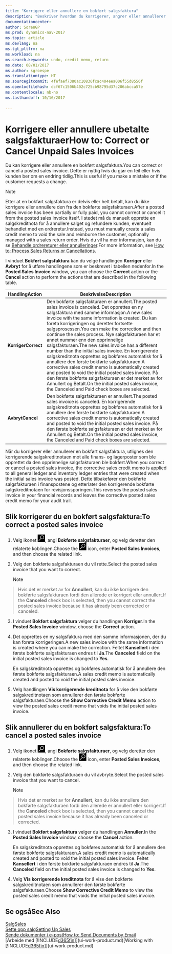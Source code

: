 ```yaml
---
title: "Korrigere eller annullere en bokført salgsfaktura"
description: "Beskriver hvordan du korrigerer, angrer eller annullerer en bokført salgsfaktura og utligner en salgskreditnota."
documentationcenter: 
author: SorenGP
ms.prod: dynamics-nav-2017
ms.topic: article
ms.devlang: na
ms.tgt_pltfrm: na
ms.workload: na
ms.search.keywords: undo, credit memo, return
ms.date: 08/01/2017
ms.author: sgroespe
ms.translationtype: HT
ms.sourcegitcommit: 4fefaef7380ac10836fcac404eea006f55d8556f
ms.openlocfilehash: dcf67c1506b402c725cb98795d37c206abcca57e
ms.contentlocale: nb-no
ms.lasthandoff: 10/16/2017

---
```

# <a name="how-to-correct-or-cancel-unpaid-sales-invoices"></a><span data-ttu-id="e25df-103">Korrigere eller annullere ubetalte salgsfakturaer</span><span class="sxs-lookup"><span data-stu-id="e25df-103">How to: Correct or Cancel Unpaid Sales Invoices</span></span>
<span data-ttu-id="e25df-104">Du kan korrigere eller annullere en bokført salgsfaktura.</span><span class="sxs-lookup"><span data-stu-id="e25df-104">You can correct or cancel a posted sales invoice.</span></span> <span data-ttu-id="e25df-105">Dette er nyttig hvis du gjør en feil eller hvis kunden ber om en endring tidlig.</span><span class="sxs-lookup"><span data-stu-id="e25df-105">This is useful if you make a mistake or if the customer requests a change.</span></span>

> [!NOTE]  
>   <span data-ttu-id="e25df-106">Etter at en bokført salgsfaktura er delvis eller helt betalt, kan du ikke korrigere eller annullere den fra den bokførte salgsfakturaen.</span><span class="sxs-lookup"><span data-stu-id="e25df-106">After a posted sales invoice has been partially or fully paid, you cannot correct or cancel it from the posted sales invoice itself.</span></span> <span data-ttu-id="e25df-107">I stedet må du manuelt opprette en salgskreditnota for å annullere salget og refundere kunden, eventuelt behandlet med en ordreretur.</span><span class="sxs-lookup"><span data-stu-id="e25df-107">Instead, you must manually create a sales credit memo to void the sale and reimburse the customer, optionally managed with a sales return order.</span></span> <span data-ttu-id="e25df-108">Hvis du vil ha mer informasjon, kan du se [Behandle ordrereturer eller annulleringer](sales-how-process-sales-returns-cancellations.md).</span><span class="sxs-lookup"><span data-stu-id="e25df-108">For more information, see [How to: Process Sales Returns or Cancellations](sales-how-process-sales-returns-cancellations.md).</span></span>

<span data-ttu-id="e25df-109">I vinduet **Bokført salgsfaktura** kan du velge handlingen **Korriger** eller **Avbryt** for å utføre handlingene som er beskrevet i tabellen nedenfor.</span><span class="sxs-lookup"><span data-stu-id="e25df-109">In the **Posted Sales Invoice** window, you can choose the **Correct** action or the **Cancel** action to perform the actions that are described in the following table.</span></span>

| <span data-ttu-id="e25df-110">Handling</span><span class="sxs-lookup"><span data-stu-id="e25df-110">Action</span></span> | <span data-ttu-id="e25df-111">Beskrivelse</span><span class="sxs-lookup"><span data-stu-id="e25df-111">Description</span></span> |
| --- | --- |
| <span data-ttu-id="e25df-112">**Korriger**</span><span class="sxs-lookup"><span data-stu-id="e25df-112">**Correct**</span></span> |<span data-ttu-id="e25df-113">Den bokførte salgsfakturaen er annullert.</span><span class="sxs-lookup"><span data-stu-id="e25df-113">The posted sales invoice is canceled.</span></span> <span data-ttu-id="e25df-114">Det opprettes en ny salgsfaktura med samme informasjon.</span><span class="sxs-lookup"><span data-stu-id="e25df-114">A new sales invoice with the same information is created.</span></span> <span data-ttu-id="e25df-115">Du kan foreta korrigeringen og deretter fortsette salgsprosessen.</span><span class="sxs-lookup"><span data-stu-id="e25df-115">You can make the correction and then continue the sales process.</span></span> <span data-ttu-id="e25df-116">Nye salgsfakturaen har et annet nummer enn den opprinnelige salgsfakturaen.</span><span class="sxs-lookup"><span data-stu-id="e25df-116">The new sales invoice has a different number than the initial sales invoice.</span></span> <span data-ttu-id="e25df-117">En korrigerende salgskreditnota opprettes og bokføres automatisk for å annullere den første bokførte salgsfakturaen.</span><span class="sxs-lookup"><span data-stu-id="e25df-117">A corrective sales credit memo is automatically created and posted to void the initial posted sales invoice.</span></span> <span data-ttu-id="e25df-118">På den første bokførte salgsfakturaen er det merket av for Annullert og Betalt.</span><span class="sxs-lookup"><span data-stu-id="e25df-118">On the initial posted sales invoice, the Canceled and Paid check boxes are selected.</span></span> |
| <span data-ttu-id="e25df-119">**Avbryt**</span><span class="sxs-lookup"><span data-stu-id="e25df-119">**Cancel**</span></span> |<span data-ttu-id="e25df-120">Den bokførte salgsfakturaen er annullert.</span><span class="sxs-lookup"><span data-stu-id="e25df-120">The posted sales invoice is canceled.</span></span> <span data-ttu-id="e25df-121">En korrigerende salgskreditnota opprettes og bokføres automatisk for å annullere den første bokførte salgsfakturaen.</span><span class="sxs-lookup"><span data-stu-id="e25df-121">A corrective sales credit memo is automatically created and posted to void the initial posted sales invoice.</span></span> <span data-ttu-id="e25df-122">På den første bokførte salgsfakturaen er det merket av for Annullert og Betalt.</span><span class="sxs-lookup"><span data-stu-id="e25df-122">On the initial posted sales invoice, the Canceled and Paid check boxes are selected.</span></span> |

<span data-ttu-id="e25df-123">Når du korrigerer eller annullerer en bokført salgsfaktura, utlignes den korrigerende salgskreditnotaen mot alle finans- og lagerposter som ble opprettet da den opprinnelige salgsfakturaen ble bokført.</span><span class="sxs-lookup"><span data-stu-id="e25df-123">When you correct or cancel a posted sales invoice, the corrective sales credit memo is applied to all general ledger and inventory ledger entries that were created when the initial sales invoice was posted.</span></span> <span data-ttu-id="e25df-124">Dette tilbakefører den bokførte salgsfakturaen i finanspostene og etterlater den korrigerende bokførte salgskreditnotaen for revisjonssporingen.</span><span class="sxs-lookup"><span data-stu-id="e25df-124">This reverses the posted sales invoice in your financial records and leaves the corrective posted sales credit memo for your audit trail.</span></span>

## <a name="to-correct-a-posted-sales-invoice"></a><span data-ttu-id="e25df-125">Slik korrigerer du en bokført salgsfaktura:</span><span class="sxs-lookup"><span data-stu-id="e25df-125">To correct a posted sales invoice</span></span>
1. <span data-ttu-id="e25df-126">Velg ikonet ![Søk etter side eller rapport](media/ui-search/search_small.png "Søk etter side eller rapport"), angi **Bokførte salgsfakturaer**, og velg deretter den relaterte koblingen.</span><span class="sxs-lookup"><span data-stu-id="e25df-126">Choose the ![Search for Page or Report](media/ui-search/search_small.png "Search for Page or Report icon") icon, enter **Posted Sales Invoices**, and then choose the related link.</span></span>  
2. <span data-ttu-id="e25df-127">Velg den bokførte salgsfakturaen du vil rette.</span><span class="sxs-lookup"><span data-stu-id="e25df-127">Select the posted sales invoice that you want to correct.</span></span>

    > [!NOTE]  
>   <span data-ttu-id="e25df-128">Hvis det er merket av for **Annullert**, kan du ikke korrigere den bokførte salgsfakturaen fordi den allerede er korrigert eller annullert.</span><span class="sxs-lookup"><span data-stu-id="e25df-128">If the **Canceled** check box is selected, then you cannot correct the posted sales invoice because it has already been corrected or canceled.</span></span>
3. <span data-ttu-id="e25df-129">I vinduet **Bokført salgsfaktura** velger du handlingen **Korriger**.</span><span class="sxs-lookup"><span data-stu-id="e25df-129">In the **Posted Sales Invoice** window, choose the **Correct** action.</span></span>  
4. <span data-ttu-id="e25df-130">Det opprettes en ny salgsfaktura med den samme informasjonen, der du kan foreta korrigeringen.</span><span class="sxs-lookup"><span data-stu-id="e25df-130">A new sales invoice with the same information is created where you can make the correction.</span></span> <span data-ttu-id="e25df-131">Feltet **Kansellert** i den første bokførte salgsfakturaen endres til **Ja**.</span><span class="sxs-lookup"><span data-stu-id="e25df-131">The **Canceled** field on the initial posted sales invoice is changed to **Yes**.</span></span>

    <span data-ttu-id="e25df-132">En salgskreditnota opprettes og bokføres automatisk for å annullere den første bokførte salgsfakturaen.</span><span class="sxs-lookup"><span data-stu-id="e25df-132">A sales credit memo is automatically created and posted to void the initial posted sales invoice.</span></span>
5. <span data-ttu-id="e25df-133">Velg handlingen **Vis korrigerende kreditnota** for å vise den bokførte salgskreditnotaen som annullerer den første bokførte salgsfakturaen.</span><span class="sxs-lookup"><span data-stu-id="e25df-133">Choose the **Show Corrective Credit Memo** action to view the posted sales credit memo that voids the initial posted sales invoice.</span></span>

## <a name="to-cancel-a-posted-sales-invoice"></a><span data-ttu-id="e25df-134">Slik annullerer du en bokført salgsfaktura:</span><span class="sxs-lookup"><span data-stu-id="e25df-134">To cancel a posted sales invoice</span></span>
1. <span data-ttu-id="e25df-135">Velg ikonet ![Søk etter side eller rapport](media/ui-search/search_small.png "Søk etter side eller rapport"), angi **Bokførte salgsfakturaer**, og velg deretter den relaterte koblingen.</span><span class="sxs-lookup"><span data-stu-id="e25df-135">Choose the ![Search for Page or Report](media/ui-search/search_small.png "Search for Page or Report icon") icon, enter **Posted Sales Invoices**, and then choose the related link.</span></span>  
2. <span data-ttu-id="e25df-136">Velg den bokførte salgsfakturaen du vil avbryte.</span><span class="sxs-lookup"><span data-stu-id="e25df-136">Select the posted sales invoice that you want to cancel.</span></span>

    > [!NOTE]  
>   <span data-ttu-id="e25df-137">Hvis det er merket av for **Annullert**, kan du ikke annullere den bokførte salgsfakturaen fordi den allerede er annullert eller korrigert.</span><span class="sxs-lookup"><span data-stu-id="e25df-137">If the **Canceled** check box is selected, then you cannot cancel the posted sales invoice because it has already been canceled or corrected.</span></span>
3. <span data-ttu-id="e25df-138">I vinduet **Bokført salgsfaktura** velger du handlingen **Annuller**.</span><span class="sxs-lookup"><span data-stu-id="e25df-138">In the **Posted Sales Invoice** window, choose the **Cancel** action.</span></span>

    <span data-ttu-id="e25df-139">En salgskreditnota opprettes og bokføres automatisk for å annullere den første bokførte salgsfakturaen.</span><span class="sxs-lookup"><span data-stu-id="e25df-139">A sales credit memo is automatically created and posted to void the initial posted sales invoice.</span></span> <span data-ttu-id="e25df-140">Feltet **Kansellert** i den første bokførte salgsfakturaen endres til **Ja**.</span><span class="sxs-lookup"><span data-stu-id="e25df-140">The **Canceled** field on the initial posted sales invoice is changed to **Yes**.</span></span>
4. <span data-ttu-id="e25df-141">Velg **Vis korrigerende kreditnota** for å vise den bokførte salgskreditnotaen som annullerer den første bokførte salgsfakturaen.</span><span class="sxs-lookup"><span data-stu-id="e25df-141">Choose **Show Corrective Credit Memo** to view the posted sales credit memo that voids the initial posted sales invoice.</span></span>

## <a name="see-also"></a><span data-ttu-id="e25df-142">Se også</span><span class="sxs-lookup"><span data-stu-id="e25df-142">See Also</span></span>
[<span data-ttu-id="e25df-143">Salg</span><span class="sxs-lookup"><span data-stu-id="e25df-143">Sales</span></span>](sales-manage-sales.md)  
[<span data-ttu-id="e25df-144">Sette opp salg</span><span class="sxs-lookup"><span data-stu-id="e25df-144">Setting Up Sales</span></span>](sales-setup-sales.md)  
[<span data-ttu-id="e25df-145">Sende dokumenter i e-post</span><span class="sxs-lookup"><span data-stu-id="e25df-145">How to: Send Documents by Email</span></span>](ui-how-send-documents-email.md)  
<span data-ttu-id="e25df-146">[Arbeide med [!INCLUDE[d365fin](includes/d365fin_md.md)]](ui-work-product.md)</span><span class="sxs-lookup"><span data-stu-id="e25df-146">[Working with [!INCLUDE[d365fin](includes/d365fin_md.md)]](ui-work-product.md)</span></span>


